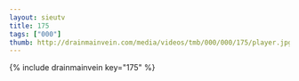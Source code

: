 ```yaml
--- 
layout: sieutv
title: 175
tags: ["000"]
thumb: http://drainmainvein.com/media/videos/tmb/000/000/175/player.jpg
---
```

{% include drainmainvein key="175" %} 
